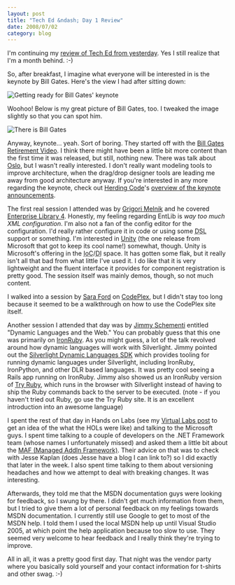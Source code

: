 ```yaml
---
layout: post
title: "Tech Ed &ndash; Day 1 Review"
date: 2008/07/02
category: blog
---
```


I'm continuing my [review of Tech Ed from yesterday](/blog/2008/07/01/tech-ed-preconference-overview/). Yes I still realize that I'm a month behind. :-) 

So, after breakfast, I imagine what everyone will be interested in is the keynote by Bill Gates. Here's the view I had after sitting down: 

![Getting ready for Bill Gates' keynote](https://s3.amazonaws.com/mohundro/blog/WindowsLiveWriter/TechEdDay1Review_8272/Tech%20Ed%202008%202008-06-02%20002.jpg)

Woohoo! Below is my great picture of Bill Gates, too. I tweaked the image slightly so that you can spot him. 

![There is Bill Gates](https://s3.amazonaws.com/mohundro/blog/WindowsLiveWriter/TechEdDay1Review_8272/Tech%20Ed%202008%202008-06-02%20004_2.jpg)

Anyway, keynote... yeah. Sort of boring. They started off with the [Bill Gates Retirement Video](http://www.google.com/search?source=ig&hl=en&rlz=&=&q=bill%20gates%20retirement%20video). I think there might have been a little bit more content than the first time it was released, but still, nothing new. There was talk about [Oslo](http://www.microsoft.com/soa/products/oslo.aspx), but I wasn't really interested. I don't really want modeling tools to improve architecture, when the drag/drop designer tools are leading me away from good architecture anyway. If you're interested in any more regarding the keynote, check out [Herding Code](http://herdingcode.com/)'s [overview of the keynote announcements](http://herdingcode.com/?p=15). 

The first real session I attended was by [Grigori Melnik](http://blogs.msdn.com/agile/default.aspx) and he covered [Enterprise Library 4](http://www.codeplex.com/entlib). Honestly, my feeling regarding EntLib is *way too much XML configuration*. I'm also not a fan of the config editor for the configuration. I'd really rather configure it in code or using some <acronym title="Domain Specific Language">DSL</acronym> support or something. I'm interested in [Unity](http://codeplex.com/unity) (the one release from Microsoft that got to keep its cool name!) somewhat, though. Unity is Microsoft's offering in the <acronym title="Inversion of Control">IoC</acronym>/<acronym title="Dependency Injection">DI</acronym> space. It has gotten some flak, but it really isn't all that bad from what little I've used it. I do like that it is very lightweight and the fluent interface it provides for component registration is pretty good. The session itself was mainly demos, though, so not much content. 

I walked into a session by [Sara Ford](http://blogs.msdn.com/saraford/) on [CodePlex](http://www.codeplex.com/), but I didn't stay too long because it seemed to be a walkthrough on how to use the CodePlex site itself. 
 
Another session I attended that day was by [Jimmy Schementi](http://blog.jimmy.schementi.com/) entitled "Dynamic Languages and the Web." You can probably guess that this one was primarily on [IronRuby](http://www.ironruby.net/). As you might guess, a lot of the talk revolved around how dynamic languages will work with Silverlight. Jimmy pointed out the [Silverlight Dynamic Languages SDK](http://www.codeplex.com/sdlsdk/) which provides tooling for running dynamic languages under Silverlight, including IronRuby, IronPython, and other DLR based languages. It was pretty cool seeing a Rails app running on IronRuby. Jimmy also showed us an IronRuby version of [Try Ruby](http://tryruby.hobix.com/), which runs in the browser with Silverlight instead of having to ship the Ruby commands back to the server to be executed. (note - if you haven't tried out Ruby, go use the Try Ruby site. It is an excellent introduction into an awesome language) 

I spent the rest of that day in Hands on Labs (see my [Virtual Labs post](/blog/2008/06/18/have-you-guys-ever-looked-at-microsoft-virtual-labs/) to get an idea of the what the HOLs were like) and talking to the Microsoft guys. I spent time talking to a couple of developers on the .NET Framework team (whose names I unfortunately missed) and asked them a little bit about the [MAF (Managed AddIn Framework)](http://blogs.msdn.com/clraddins/). Their advice on that was to check with Jesse Kaplan (does Jesse have a blog I can link to?) so I did exactly that later in the week. I also spent time talking to them about versioning headaches and how we attempt to deal with breaking changes. It was interesting. 

Afterwards, they told me that the MSDN documentation guys were looking for feedback, so I swung by there. I didn't get much information from them, but I tried to give them a lot of personal feedback on my feelings towards MSDN documentation. I currently still use Google to get to most of the MSDN help. I told them I used the local MSDN help up until Visual Studio 2005, at which point the help application because too slow to use. They seemed very welcome to hear feedback and I really think they're trying to improve. 

All in all, it was a pretty good first day. That night was the vendor party where you basically sold yourself and your contact information for t-shirts and other swag. :-)

